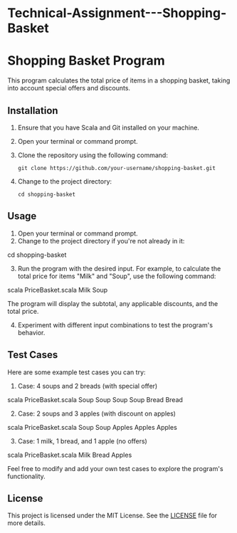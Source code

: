 # Technical-Assignment---Shopping-Basket
# Shopping Basket Program

This program calculates the total price of items in a shopping basket, taking into account special offers and discounts.

## Installation

1. Ensure that you have Scala and Git installed on your machine.
2. Open your terminal or command prompt.
3. Clone the repository using the following command:

   ```shell 
   git clone https://github.com/your-username/shopping-basket.git

4. Change to the project directory:
     ```shell 
     cd shopping-basket

## Usage

1. Open your terminal or command prompt.
2. Change to the project directory if you're not already in it:

cd shopping-basket

3. Run the program with the desired input. For example, to calculate the total price for items "Milk" and "Soup", use the following command:

scala PriceBasket.scala Milk Soup

The program will display the subtotal, any applicable discounts, and the total price.

4. Experiment with different input combinations to test the program's behavior.

## Test Cases

Here are some example test cases you can try:

1. Case: 4 soups and 2 breads (with special offer)

scala PriceBasket.scala Soup Soup Soup Soup Bread Bread

2. Case: 2 soups and 3 apples (with discount on apples)

scala PriceBasket.scala Soup Soup Apples Apples Apples

3. Case: 1 milk, 1 bread, and 1 apple (no offers)

scala PriceBasket.scala Milk Bread Apples


Feel free to modify and add your own test cases to explore the program's functionality.

## License

This project is licensed under the MIT License. See the [LICENSE](LICENSE) file for more details.


